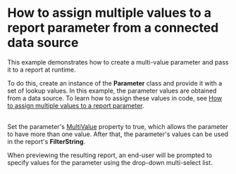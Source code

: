 # How to assign multiple values to a report parameter from a connected data source


<p>This example demonstrates how to create a multi-value parameter and pass it to a report at runtime. </p>
<p>To do this, create an instance of the <strong>Parameter</strong> class and provide it with a set of lookup values. In this example, the parameter values are obtained from a data source. To learn how to assign these values in code, see <a href="https://www.devexpress.com/Support/Center/p/T355030">How to assign multiple values to a report parameter</a>.</p>
<p><br>Set the parameter's <a href="https://documentation.devexpress.com/#CoreLibraries/DevExpressXtraReportsParametersParameter_MultiValuetopic">MultiValue</a> property to true, which allows the parameter to have more than one value. After that, the parameter's values can be used in the report's <strong>FilterString</strong>. </p>
<p>When previewing the resulting report, an end-user will be prompted to specify values for the parameter using the drop-down multi-select list.</p>

<br/>


